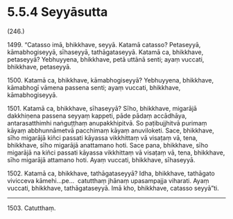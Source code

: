 

# 5.5.4 Seyyāsutta




(246.)

1499\. “Catasso imā, bhikkhave, seyyā. Katamā catasso? Petaseyyā, kāmabhogiseyyā, sīhaseyyā, tathāgataseyyā. Katamā ca, bhikkhave, petaseyyā? Yebhuyyena, bhikkhave, petā uttānā senti; ayaṃ vuccati, bhikkhave, petaseyyā.

1500\. Katamā ca, bhikkhave, kāmabhogiseyyā? Yebhuyyena, bhikkhave, kāmabhogī vāmena passena senti; ayaṃ vuccati, bhikkhave, kāmabhogiseyyā.

1501\. Katamā ca, bhikkhave, sīhaseyyā? Sīho, bhikkhave, migarājā dakkhiṇena passena seyyaṃ kappeti, pāde pādaṃ accādhāya, antarasatthimhi naṅguṭṭhaṃ anupakkhipitvā. So paṭibujjhitvā purimaṃ kāyaṃ abbhunnāmetvā pacchimaṃ kāyaṃ anuviloketi. Sace, bhikkhave, sīho migarājā kiñci passati kāyassa vikkhittaṃ vā visaṭaṃ vā, tena, bhikkhave, sīho migarājā anattamano hoti. Sace pana, bhikkhave, sīho migarājā na kiñci passati kāyassa vikkhittaṃ vā visaṭaṃ vā, tena, bhikkhave, sīho migarājā attamano hoti. Ayaṃ vuccati, bhikkhave, sīhaseyyā.

1502\. Katamā ca, bhikkhave, tathāgataseyyā? Idha, bhikkhave, tathāgato vivicceva kāmehi…pe…  catutthaṃ jhānaṃ upasampajja viharati. Ayaṃ vuccati, bhikkhave, tathāgataseyyā. Imā kho, bhikkhave, catasso seyyā”ti.

---

1503\. Catutthaṃ.





